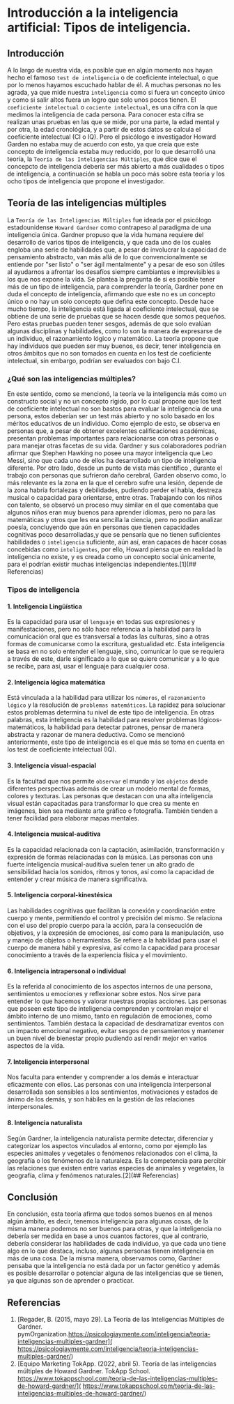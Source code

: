 # Introducción a la inteligencia artificial: Tipos de inteligencia.

## Introducción

A lo largo de nuestra vida, es posible que en algún momento nos hayan hecho el famoso `test de inteligencia` o de coeficiente intelectual, o que por lo menos hayamos escuchado hablar de él.  A muchas personas no les agrada, ya que mide nuestra `inteligencia` como si fuera un concepto único y como si salir altos fuera un logro que solo unos pocos tienen.
El `coeficiente intelectual` o `cociente intelectual`, es una cifra con la que medimos la inteligencia de cada persona. Para conocer esta cifra se realizan unas pruebas en las que se mide, por una parte, la edad mental y por otra, la edad cronológica, y a partir de estos datos se calcula el coeficiente intelectual (CI o IQ).
Pero el psicólogo e investigador Howard Garden no estaba muy de acuerdo con esto, ya que creía que este concepto de inteligencia estaba muy reducido, por lo que desarrolló una teoría, la `Teoría de las Inteligencias Múltiples`, que dice que el concepcto de inteligencia debería ser más abierto a más cualidades o tipos de inteligencia, a continuación se habla un poco más sobre esta teoría y los ocho tipos de inteligencia que propone el investigador.

## Teoría de las inteligencias múltiples

La `Teoría de las Inteligencias Múltiples` fue ideada por el psicólogo estadounidense  `Howard Gardner` como contrapeso al paradigma de una inteligencia única.
Gardner propuso que la vida humana requiere del desarrollo de varios tipos de inteligencia, y que cada uno de los cuales engloba una serie de habilidades que, a pesar de involucrar la capacidad de pensamiento abstracto, van más allá de lo que convencionalmente se entiende por "ser listo" o "ser ágil mentalmente" y a pesar de eso son útiles al ayudarnos a afrontar los desafíos siempre cambiantes e imprevisibles a los que nos expone la vida.
Se plantea la pregunta de si es posible tener más de un tipo de inteligencia, para comprender la teoría, Gardner pone en duda el concepto de inteligencia, afirmando que este no es un concepto único o no hay un solo concepto que defina este concepto. Desde hace mucho tiempo, la inteligencia está ligada al coeficiente intelectual, que se obtiene de una serie de pruebas que se hacen desde que somos pequeños. Pero estas pruebas pueden tener sesgos, además de que solo evalúan algunas disciplinas y habilidades, como lo son la manera de expresarse de un individuo, el razonamiento lógico y matemático. La teoría propone que hay individuos que pueden ser muy buenos, es decir, tener inteligencia en otros ámbitos que no son tomados en cuenta en los test de coeficiente intelectual, sin embargo, podrían ser evaluados con bajo C.I.

### ¿Qué son las inteligencias múltiples?
En este sentido, como se mencionó, la teoría ve la inteligencia más como un constructo social y no un concepto rígido, por lo cual propone que los test de coeficiente intelectual no son bastos para evaluar la inteligencia de una persona, estos deberían ser un test más abierto y no solo basado en los méritos educativos de un individuo.
Como ejemplo de esto, se observa en personas que, a pesar de obtener excelentes calificaciones académicas, presentan problemas importantes para relacionarse con otras personas o para manejar otras facetas de su vida. Gardner y sus colaboradores podrían afirmar que Stephen Hawking no posee una mayor inteligencia que Leo Messi, sino que cada uno de ellos ha desarrollado un tipo de inteligencia diferente.
Por otro lado, desde un punto de vista más científico , durante el trabajo con personas que sufrieron daño cerebral, Garden observo como, lo más relevante es la zona en la que el cerebro sufre una lesión, depende de la zona habría fortalezas y debilidades, pudiendo perder el habla, destreza musical o capacidad para orientarse, entre otras.
Trabajando con los niños con talento, se observó un proceso muy similar en el que comentaba que algunos niños eran muy buenos para aprender idiomas, pero no para las matemáticas y otros que les era sencilla la ciencia, pero no podían analizar poesía, concluyendo que aún en personas que tienen capacidades cognitivas poco desarrolladas,y que se pensaría que no tienen suficientes habilidades o `inteligencia` suficiente, aún así, eran capaces de hacer cosas concebidas como  `inteligentes`, por ello, Howard piensa que en realidad la inteligencia no existe, y es creada como un concepto social únicamente,  para el podrían existir muchas inteligencias independientes.[1](## Referencias)

### Tipos de inteligencia

#### 1. Inteligencia Lingüística

Es la capacidad para usar el `lenguaje` en todas sus expresiones y manifestaciones, pero no sólo hace referencia a la habilidad para la comunicación oral que es transversal a todas las culturas, sino a otras formas de comunicarse como la escritura, gestualidad etc.
Esta inteligencia se basa en no solo entender el lenguaje, sino, comunicar lo que se requiera a través de este, darle significado a lo que se quiere comunicar y a lo que se recibe, para así, usar el lenguaje para cualquier cosa.

#### 2. Inteligencia lógica matemática

Está vinculada a la habilidad para utilizar los `números`, el `razonamiento lógico` y la resolución de `problemas matemáticos`.  La rapidez para solucionar estos problemas determina tu nivel de este tipo de inteligencia.
En otras palabras, esta inteligencia es la habilidad para resolver problemas lógicos-matemáticos, la habilidad para detectar patrones, pensar de manera abstracta y razonar de manera deductiva. Como se mencionó anteriormente, este tipo de inteligencia es el que más se toma en cuenta en los test de coeficiente intelectual (IQ). 

#### 3. Inteligencia visual-espacial

Es la facultad que nos permite `observar` el mundo y los `objetos` desde diferentes perspectivas además de crear un modelo mental de formas, colores y texturas.
Las personas que destacan con una alta inteligencia visual están capacitadas para transformar lo que crea su mente en imágenes, bien sea mediante arte gráfico o fotografía. También tienden a tener facilidad para elaborar mapas mentales.

#### 4. Inteligencia musical-auditiva 
Es la capacidad relacionada con la captación, asimilación, transformación y expresión de formas relacionadas con la música.
Las personas con una fuerte inteligencia musical-auditiva suelen tener un alto grado de sensibilidad hacia los sonidos, ritmos y tonos, así como la capacidad de entender y crear música de manera significativa.
#### 5. Inteligencia corporal-kinestésica
Las habilidades cognitivas que facilitan la conexión y coordinación entre cuerpo y mente, permitiendo el control y precisión del mismo. Se relaciona con el uso del propio cuerpo para la acción, para la consecución de objetivos, y la expresión de emociones, así como para la manipulación, uso y manejo de objetos o herramientas. Se refiere a la habilidad para usar el cuerpo de manera hábil y expresiva, así como la capacidad para procesar conocimiento a través de la experiencia física y el movimiento.

#### 6. Inteligencia intrapersonal o individual

Es la referida al conocimiento de los aspectos internos de una persona, sentimientos u emociones y reflexionar sobre estos. Nos sirve para entender lo que hacemos y valorar nuestras propias acciones.
Las personas que poseen este tipo de inteligencia comprenden y controlan mejor el ámbito interno de uno mismo, tanto en regulación de emociones, como sentimientos. También destaca la capacidad de desdramatizar eventos con un impacto emocional negativo, evitar sesgos de pensamientos y mantener un buen nivel de bienestar propio pudiendo así rendir mejor en varios aspectos de la vida.

#### 7.  Inteligencia interpersonal
Nos faculta para  entender y comprender a los demás e interactuar eficazmente con ellos.
Las personas con una inteligencia interpersonal desarrollada son sensibles a los sentimientos, motivaciones y estados de ánimo de los demás, y son hábiles en la gestión de las relaciones interpersonales.

#### 8. Inteligencia naturalista

Según Gardner, la inteligencia naturalista permite detectar, diferenciar y categorizar los aspectos vinculados al entorno, como por ejemplo las especies animales y vegetales o fenómenos relacionados con el clima, la geografía o los fenómenos de la naturaleza.
Es la competencia para percibir las relaciones que existen entre varias especies de animales y vegetales, la geografía, clima y fenómenos naturales.[2](## Referencias)

## Conclusión

En conclusión, esta teoría afirma que todos somos buenos en al menos algún ámbito, es decir, tenemos inteligencia para algunas cosas, de la misma manera podemos no ser buenos para otras, y que la inteligencia no debería ser medida en base a unos cuantos factores, que al contrario, debería considerar las habilidades de cada individuo, ya que cada uno tiene algo en lo que destaca, incluso, algunas personas tienen inteligencia en más de una cosa.
De la misma manera, observamos como, Gardner pensaba que la inteligencia no está dada por un factor genético y además es posible desarrollar o potenciar alguna de las inteligencias que se tienen, ya que algunas son de aprender o practicar.

## Referencias

1. [Regader, B. (2015, mayo 29). La Teoría de las Inteligencias Múltiples de Gardner. pymOrganization.https://psicologiaymente.com/inteligencia/teoria-inteligencias-multiples-gardner]( https://psicologiaymente.com/inteligencia/teoria-inteligencias-multiples-gardner/)
2. [Equipo Marketing TokApp. (2022, abril 5). Teoría de las inteligencias múltiples de Howard Gardner. TokApp School. https://www.tokappschool.com/teoria-de-las-inteligencias-multiples-de-howard-gardner/]( https://www.tokappschool.com/teoria-de-las-inteligencias-multiples-de-howard-gardner/)



